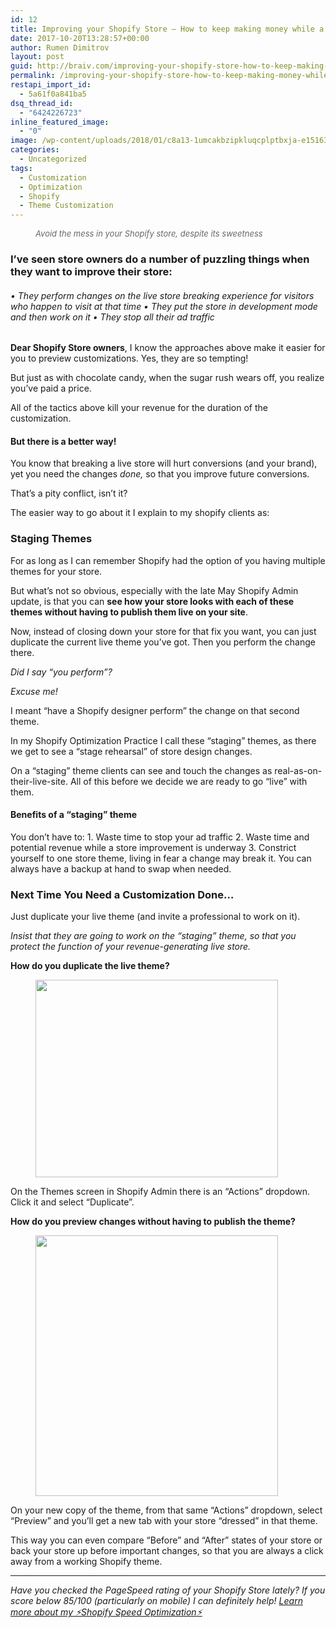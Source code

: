 ```yaml
---
id: 12
title: Improving your Shopify Store — How to keep making money while a customization is underway?
date: 2017-10-20T13:28:57+00:00
author: Rumen Dimitrov
layout: post
guid: http://braiv.com/improving-your-shopify-store-how-to-keep-making-money-while-a-customization-is-underway/
permalink: /improving-your-shopify-store-how-to-keep-making-money-while-a-customization-is-underway/
restapi_import_id:
  - 5a61f0a841ba5
dsq_thread_id:
  - "6424226723"
inline_featured_image:
  - "0"
image: /wp-content/uploads/2018/01/c8a13-1umcakbzipkluqcplptbxja-e1516369819881-1200x354.jpeg
categories:
  - Uncategorized
tags:
  - Customization
  - Optimization
  - Shopify
  - Theme Customization
---
```

<figure class="wp-caption"><span style="color: #686868; font-size: 13px; font-style: italic; background-color: transparent; text-align: inherit;">Avoid the mess in your Shopify store, despite its sweetness</span></figure>
<h3>I’ve seen store owners do a number of puzzling things when they want to improve their store:</h3>
<h6>• They perform changes on the live store breaking experience for visitors who happen to visit at that time
• They put the store in development mode and then work on it
• They stop all their ad traffic</h6>
<strong>Dear Shopify Store owners</strong>, I know the approaches above make it easier for you to preview customizations. Yes, they are so tempting!

But just as with chocolate candy, when the sugar rush wears off, you realize you’ve paid a price.

All of the tactics above kill your revenue for the duration of the customization.
<h4>But there is a better way!</h4>
<!--more-->You know that breaking a live store will hurt conversions (and your brand), yet you need the changes <em>done,</em> so that you improve future conversions.

That’s a pity conflict, isn’t it?

The easier way to go about it I explain to my shopify clients as:
<h3>Staging Themes</h3>
For as long as I can remember Shopify had the option of you having multiple themes for your store.

But what’s not so obvious, especially with the late May Shopify Admin update, is that you can <strong>see how your store looks with each of these themes without having to publish them live on your site</strong>.

Now, instead of closing down your store for that fix you want, you can just duplicate the current live theme you’ve got. Then you perform the change there.

<em>Did I say “you perform”?</em>

<em>Excuse me!</em>

I meant “have a Shopify designer perform” the change on that second theme.

In my Shopify Optimization Practice I call these “staging” themes, as there we get to see a “stage rehearsal” of store design changes.

On a “staging” theme clients can see and touch the changes as real-as-on-their-live-site. All of this before we decide we are ready to go “live” with them.
<h4>Benefits of a “staging” theme</h4>
You don’t have to:
1. Waste time to stop your ad traffic
2. Waste time and potential revenue while a store improvement is underway
3. Constrict yourself to one store theme, living in fear a change may break it. You can always have a backup at hand to swap when needed.
<h3>Next Time You Need a Customization Done…</h3>
Just duplicate your live theme (and invite a professional to work on it).

<em>Insist that they are going to work on the “staging” theme, so that you protect the function of your revenue-generating live store.</em>

<strong>How do you duplicate the live theme?</strong>
<figure><img class="alignnone size-full wp-image-163" src="http://braiv.com/wp-content/uploads/2018/01/c1e9b-1nubq0zl6asy_8rrdhlb1xa.png" alt="" width="388" height="316" /></figure>
On the Themes screen in Shopify Admin there is an “Actions” dropdown. Click it and select “Duplicate”.

<strong>How do you preview changes without having to publish the theme?</strong>
<figure><img class="alignnone size-full wp-image-26" src="http://braiv.com/wp-content/uploads/2018/01/5c66b-1qja8a8emw1hjibxc0rolnq.png" alt="" width="388" height="417" /></figure>
On your new copy of the theme, from that same “Actions” dropdown, select “Preview” and you’ll get a new tab with your store “dressed” in that theme.

This way you can even compare “Before” and “After” states of your store or back your store up before important changes, so that you are always a click away from a working Shopify theme.

<hr />

<em>Have you checked the PageSpeed rating of your Shopify Store lately?
If you score below 85/100 (particularly on mobile) I can definitely help!
</em><a href="http://braiv.com/services/#shopify-speed-optimization" target="_blank" rel="noopener"><em>Learn more about my ⚡️Shopify Speed Optimization</em></a><a href="http://braiv.com/services/#shopify-speed-optimization" target="_blank" rel="noopener"><em>⚡️</em></a>